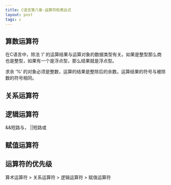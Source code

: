 ```yaml
---
title: C语言第八章-运算符和表达式
layout: post
tags: c
---
```


## 算数运算符
在C语言中，除法 ‘/’ 的运算结果与运算对象的数据类型有关。如果是整型那么商也是整型，如果有一个是浮点型，那么结果就是浮点型。

求余 ‘%’ 的对象必须是整数，运算的结果是整除后的余数。运算结果的符号与被除数的符号相同。

## 关系运算符
## 逻辑运算符
&&短路与， ||短路或
## 赋值运算符
## 运算符的优先级
算术运算符 > 关系运算符 > 逻辑运算符 > 赋值运算符